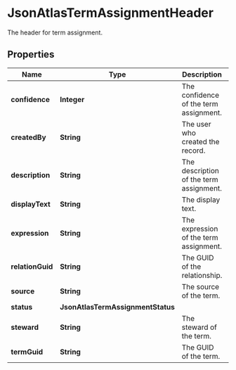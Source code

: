 

# JsonAtlasTermAssignmentHeader

The header for term assignment.
## Properties

Name | Type | Description | Notes
------------ | ------------- | ------------- | -------------
**confidence** | **Integer** | The confidence of the term assignment. |  [optional]
**createdBy** | **String** | The user who created the record. |  [optional]
**description** | **String** | The description of the term assignment. |  [optional]
**displayText** | **String** | The display text. |  [optional]
**expression** | **String** | The expression of the term assignment. |  [optional]
**relationGuid** | **String** | The GUID of the relationship. |  [optional]
**source** | **String** | The source of the term. |  [optional]
**status** | **JsonAtlasTermAssignmentStatus** |  |  [optional]
**steward** | **String** | The steward of the term. |  [optional]
**termGuid** | **String** | The GUID of the term. |  [optional]



